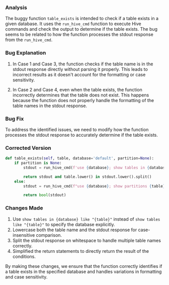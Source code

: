 ### Analysis
The buggy function `table_exists` is intended to check if a table exists in a given database. It uses the `run_hive_cmd` function to execute Hive commands and check the output to determine if the table exists. The bug seems to be related to how the function processes the stdout response from the `run_hive_cmd`.

### Bug Explanation
1. In Case 1 and Case 3, the function checks if the table name is in the stdout response directly without parsing it properly. This leads to incorrect results as it doesn't account for the formatting or case sensitivity.

2. In Case 2 and Case 4, even when the table exists, the function incorrectly determines that the table does not exist. This happens because the function does not properly handle the formatting of the table names in the stdout response.

### Bug Fix
To address the identified issues, we need to modify how the function processes the stdout response to accurately determine if the table exists.

### Corrected Version
```python
def table_exists(self, table, database='default', partition=None):
    if partition is None:
        stdout = run_hive_cmd(f'use {database}; show tables in {database} like "{table}";')

        return stdout and table.lower() in stdout.lower().split()
    else:
        stdout = run_hive_cmd(f"use {database}; show partitions {table} partition ({self.partition_spec(partition)});")

        return bool(stdout)
```

### Changes Made
1. Use `show tables in {database} like "{table}"` instead of `show tables like "{table}"` to specify the database explicitly.
2. Lowercase both the table name and the stdout response for case-insensitive comparison.
3. Split the stdout response on whitespace to handle multiple table names correctly.
4. Simplified the return statements to directly return the result of the conditions. 

By making these changes, we ensure that the function correctly identifies if a table exists in the specified database and handles variations in formatting and case sensitivity.